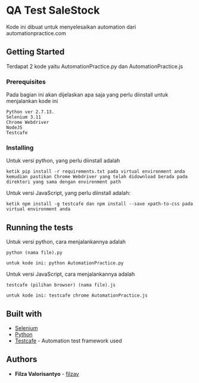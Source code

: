 # QA Test SaleStock
Kode ini dibuat untuk menyelesaikan automation dari automationpractice.com

## Getting Started
Terdapat 2 kode yaitu AutomationPractice.py dan AutomationPractice.js

### Prerequisites
Pada bagian ini akan dijelaskan apa saja yang perlu diinstall untuk menjalankan kode ini

```
Python ver 2.7.13.
Selenium 3.11
Chrome Webdriver
NodeJS
Testcafe
```

### Installing
Untuk versi python, yang perlu diinstall adalah

```
ketik pip install -r requirements.txt pada virtual environment anda
kemudian pastikan Chrome Webdriver yang telah didownload berada pada direktori yang sama dengan envirenment path
```

Untuk versi JavaScript, yang perlu diinstall adalah:

```
ketik npm install -g testcafe dan npm install --save xpath-to-css pada virtual environment anda
```

## Running the tests
Untuk versi python, cara menjalankannya adalah 

```
python (nama file).py

untuk kode ini: python AutomationPractice.py
```

Untuk versi JavaScript, cara menjalankannya adalah

```
testcafe (pilihan browser) (nama file).js

untuk kode ini: testcafe chrome AutomationPractice.js
```

## Built with
* [Selenium](https://www.seleniumhq.org/)
* [Python](https://www.python.org/)
* [Testcafe](https://testcafe.devexpress.com/) - Automation test framework used

## Authors

* **Filza Valorisantyo** - [filzav](https://github.com/filzav)

